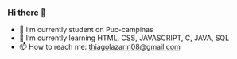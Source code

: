 ### Hi there 👋

- 🔭 I’m currently student on Puc-campinas
- 🌱 I’m currently learning HTML, CSS, JAVASCRIPT, C, JAVA, SQL
- 📫 How to reach me: thiagolazarin08@gmail.com
